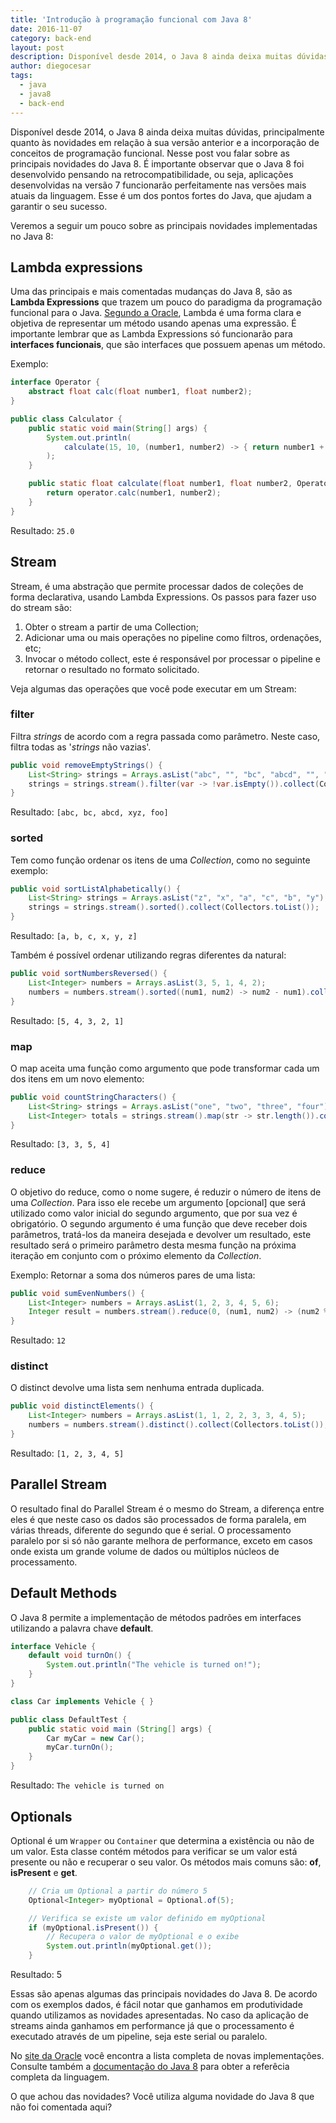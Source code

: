 ```yaml
---
title: 'Introdução à programação funcional com Java 8'
date: 2016-11-07
category: back-end
layout: post
description: Disponível desde 2014, o Java 8 ainda deixa muitas dúvidas, principalmente quanto às novidades em relação à sua versão anterior. Nesse post vou falar sobre as principais novidades do Java 8.
author: diegocesar
tags:
  - java
  - java8
  - back-end
---
```


Disponível desde 2014, o Java 8 ainda deixa muitas dúvidas, principalmente quanto às novidades em relação à sua versão anterior e a incorporação de conceitos de programação funcional. Nesse post vou falar sobre as principais novidades do Java 8. É importante observar que o Java 8 foi desenvolvido pensando na retrocompatibilidade, ou seja, aplicações desenvolvidas na versão 7 funcionarão perfeitamente nas versões mais atuais da linguagem. Esse é um dos pontos fortes do Java, que ajudam a garantir o seu sucesso.

Veremos a seguir um pouco sobre as principais novidades implementadas no Java 8:

## Lambda expressions
Uma das principais e mais comentadas mudanças do Java 8, são as **Lambda Expressions** que trazem um pouco do paradigma da programação funcional para o Java. [Segundo a Oracle](http://www.oracle.com/webfolder/technetwork/tutorials/obe/java/Lambda-QuickStart/index.html), Lambda é uma forma clara e objetiva de representar um método usando apenas uma expressão. É importante lembrar que as Lambda Expressions só funcionarão para **interfaces funcionais**, que são interfaces que possuem apenas um método.

Exemplo:
```java
interface Operator {
	abstract float calc(float number1, float number2);
}

public class Calculator {
	public static void main(String[] args) {
		System.out.println(
			calculate(15, 10, (number1, number2) -> { return number1 + number2; })
		);
	}

	public static float calculate(float number1, float number2, Operator operator) {
		return operator.calc(number1, number2);
	}
}
```

Resultado: `25.0`

## Stream
Stream, é uma abstração que permite processar dados de coleções de forma declarativa, usando Lambda Expressions. Os passos para fazer uso do stream são:

1. Obter o stream a partir de uma Collection;
2. Adicionar uma ou mais operações no pipeline como filtros, ordenações, etc;
3. Invocar o método collect, este é responsável por processar o pipeline e retornar o resultado no formato solicitado.

Veja algumas das operações que você pode executar em um Stream:

### filter

Filtra *strings* de acordo com a regra passada como parâmetro. Neste caso, filtra todas as '*strings* não vazias'.

```java
public void removeEmptyStrings() {
	List<String> strings = Arrays.asList("abc", "", "bc", "abcd", "", "xyz", "foo");
	strings = strings.stream().filter(var -> !var.isEmpty()).collect(Collectors.toList());
}
```

Resultado: `[abc, bc, abcd, xyz, foo]`

### sorted

Tem como função ordenar os itens de uma *Collection*, como no seguinte exemplo:

```java
public void sortListAlphabetically() {
	List<String> strings = Arrays.asList("z", "x", "a", "c", "b", "y");
	strings = strings.stream().sorted().collect(Collectors.toList());
}
```

Resultado: `[a, b, c, x, y, z]`


Também é possível ordenar utilizando regras diferentes da natural:

```java
public void sortNumbersReversed() {
	List<Integer> numbers = Arrays.asList(3, 5, 1, 4, 2);
	numbers = numbers.stream().sorted((num1, num2) -> num2 - num1).collect(Collectors.toList());
}
```

Resultado: `[5, 4, 3, 2, 1]`

### map

O map aceita uma função como argumento que pode transformar cada um dos itens em um novo elemento:

```java
public void countStringCharacters() {
	List<String> strings = Arrays.asList("one", "two", "three", "four");
	List<Integer> totals = strings.stream().map(str -> str.length()).collect(Collectors.toList());
}
```

Resultado: `[3, 3, 5, 4]`

### reduce

O objetivo do reduce, como o nome sugere, é reduzir o número de itens de uma *Collection*. Para isso ele recebe um argumento [opcional] que será utilizado como valor inicial do segundo argumento, que por sua vez é obrigatório. O segundo argumento é uma função que deve receber dois parâmetros, tratá-los da maneira desejada e devolver um resultado, este resultado será o primeiro parâmetro desta mesma função na próxima iteração em conjunto com o próximo elemento da *Collection*.

Exemplo: Retornar a soma dos números pares de uma lista:

```java
public void sumEvenNumbers() {
	List<Integer> numbers = Arrays.asList(1, 2, 3, 4, 5, 6);
	Integer result = numbers.stream().reduce(0, (num1, num2) -> (num2 % 2) == 0 ? num1 + num2 : num1);
}
```

Resultado: `12`

### distinct

O distinct devolve uma lista sem nenhuma entrada duplicada.

```java
public void distinctElements() {
	List<Integer> numbers = Arrays.asList(1, 1, 2, 2, 3, 3, 4, 5);
	numbers = numbers.stream().distinct().collect(Collectors.toList());
}
```

Resultado: `[1, 2, 3, 4, 5]`

## Parallel Stream
O resultado final do Parallel Stream é o mesmo do Stream, a diferença entre eles é que neste caso os dados são processados de forma paralela, em várias threads, diferente do segundo que é serial. O processamento paralelo por si só não garante melhora de performance, exceto em casos onde exista um grande volume de dados ou múltiplos núcleos de processamento.

## Default Methods
O Java 8 permite a implementação de métodos padrões em interfaces utilizando a palavra chave **default**.

```java
interface Vehicle {
	default void turnOn() {
		System.out.println("The vehicle is turned on!");
	}
}

class Car implements Vehicle { }

public class DefaultTest {
	public static void main (String[] args) {
		Car myCar = new Car();
		myCar.turnOn();
	}
}
```

Resultado: `The vehicle is turned on`


## Optionals
Optional é um `Wrapper` ou `Container` que determina a existência ou não de um valor. Esta classe contém métodos para verificar se um valor está presente ou não e recuperar o seu valor. Os métodos mais comuns são: **of**, **isPresent** e **get**.

```java
	// Cria um Optional a partir do número 5
	Optional<Integer> myOptional = Optional.of(5);

	// Verifica se existe um valor definido em myOptional
	if (myOptional.isPresent()) {
		// Recupera o valor de myOptional e o exibe
		System.out.println(myOptional.get());
	}
```

Resultado: 5

Essas são apenas algumas das principais novidades do Java 8. De acordo com os exemplos dados, é fácil notar que ganhamos em produtividade quando utilizamos as novidades apresentadas. No caso da aplicação de streams ainda ganhamos em performance já que o processamento é executado através de um pipeline, seja este serial ou paralelo.

No [site da Oracle](http://www.oracle.com/technetwork/java/javase/8-whats-new-2157071.html) você encontra a lista completa de novas implementações. Consulte também a [documentação do Java 8](http://www.oracle.com/technetwork/java/javase/documentation/jdk8-doc-downloads-2133158.html) para obter a referêcia completa da linguagem.

O que achou das novidades? Você utiliza alguma novidade do Java 8 que não foi comentada aqui?
